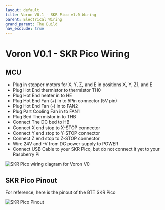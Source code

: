 ```yaml
---
layout: default
title: Voron V0.1 - SKR Pico v1.0 Wiring
parent: Electrical Wiring
grand_parent: The Build
nav_exclude: true
---
```


# Voron V0.1 - SKR Pico Wiring

## MCU

- Plug in stepper motors for X, Y, Z, and E in positions X, Y, Z1, and E
- Plug Hot End thermistor to thermistor TH0
- Plug Hot End heater in to HE
- Plug Hot End Fan (+) in to 5Pin connector (5V pin)
- Plug Hot End Fan (-) in to FAN2
- Plug Part Cooling Fan in to FAN1
- Plug Bed Thermistor in to THB
- Connect The DC bed to HB
- Connect X end stop to X-STOP connector
- Connect Y end stop to Y-STOP connector
- Connect Z end stop to Z-STOP connector
- Wire 24V and -V from DC power supply to POWER
- Connect USB Cable to your SKR Pico, but do not connect it yet to your Raspberry Pi

![SKR Pico wiring diagram for Voron V0](.images/../images/Voron0.1_Wiring_Diagram_SKR_PICO_V1.0.jpg)

## SKR Pico Pinout

For reference, here is the pinout of the BTT SKR Pico

![SKR Pico Pinout](./images/skr-pico-pinout.png)
